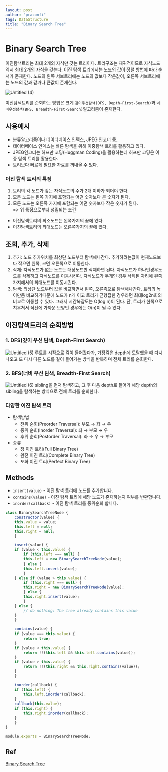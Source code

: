 ```yaml
---
layout: post
author: "praconfi"
tags: DataStructure
title: "Binary Search Tree"
---
```


# Binary Search Tree

이진탐색트리는 최대 2개의 자식만 갖는 트리이다. 트리구조는 재귀적이므로 자식노드 역시 최대 2개의 자식을 갖는다. 이진 탐색 트리에서는 노드의 값이 정렬 방법에 따라 순서가 존재한다. 노드의 왼쪽 서브트리에는 노드의 값보다 작은값이, 오른쪽 서브트리에는 노드의 값과 같거나 큰값이 존재한다.

![Untitled (4)](https://user-images.githubusercontent.com/64571546/104245953-8191ff80-54a8-11eb-9f89-a766d77cb652.png)


이진탐색트리를 순회하는 방법은 크게 `깊이우선탐색(DFS, Depth-First-Search)`과 `너비우선탐색(BFS, Breadth-First-Search)`알고리즘이 존재한다.

## 사용예시
- 분류알고리즘이나 데이터베이스 인덱스, JPEG 인코더 등..  
- 데이터베이스 인덱스는 빠른 탐색을 위해 이중탐색 트리를 활용하고 있다.  
- JPEG인코더는 허프만 코딩(Huggman Coding)을 활용하는데 허프만 코딩은 이중 탐색 트리를 활용한다.  
- 트리보다 빠르게 필요한 자료를 꺼내올 수 있다.

### 이진 탐색 트리의 특징
1. 트리의 각 노드가 갖는 자식노드의 수가 2개 이하가 되어야 한다.
2. 모든 노드는 왼쪽 가지에 포함되는 어떤 숫자보다 큰 숫자가 된다.
3. 모든 노드는 오른족 가지에 포함되는 어떤 숫자보다 작은 숫자가 된다.  
    => 위 특징으로부터 성립되는 조건
  - 이진탐색트리의 최소노드는 왼쪽가지의 끝에 있다.  
  - 이진탐색트리의 최대노드는 오른쪽가지의 끝에 있다.  

## 조회, 추가, 삭제
 
1. 추가: 노드 추가위치를 최상단 노드부터 탐색해나간다. 추가하려는값이 현재노드보다 작으면 왼쪽, 크면 오른쪽으로 이동한다.
2. 삭제: 자식노드가 없는 노드는 대상노드만 삭제하면 된다. 자식노드가 하나인경우노드를 삭제하고 자식노드를 이동시킨다. 자식노드가 두개인 경우 삭제된 자리에 왼쪽가지에서의 최대노드를 이동시킨다.
3. 탐색: 최상단 노드부터 값을 비교하면서 왼쪽, 오른족으로 탐색해나간다. 트리의 높이만큼 비교하기때문에 노드가 n개 이고 트리가 균형잡힌 경우라면 최대log2n회의 비교로 이동할 수 있다. 그래서 시간복잡도는 O(log n)이 된다. 단, 트리가 한쪽으로 치우쳐서 직선에 가까운 모양인 경우에는 O(n)이 될 수 있다.

## 이진탐색트리의 순회방법

### 1. DFS(깊이 우선 탐색, Depth-First Search)

![Untitled (5)](https://user-images.githubusercontent.com/64571546/104245981-8d7dc180-54a8-11eb-9300-8e0fee1e7a87.png)
루트를 시작으로 깊이 들어갔다가, 가장깊은 depth에 도달했을 때 다시 나오고 또 다시 다른 노드를 깊이 들어가는 방식을 반복하며 전체 트리를 순회한다.  
  

### 2. BFS(너비 우선 탐색, Breadth-First Search)
![Untitled (6)](https://user-images.githubusercontent.com/64571546/104246006-95d5fc80-54a8-11eb-8aff-3795799a8a7a.png)
sibling을 먼저 탐색하고, 그 후 다음 depth로 들어가 해당 depth의 sibling을 탐색하는 방식으로 전체 트리를 순회한다.

### 다양한 이진 탐색 트리

- 탐색방법
    - 전위 순회(Preorder Traversal): 부모 → 좌 → 우
    - 중위 순회(Inorder Traversal): 좌 → 부모 → 우
    - 후위 순회(Postorder Traversal): 좌 → 우 → 부모
- 종류
    - 정 이진 트리(Full Binary Tree)
    - 완전 이진 트리(Complete Binary Tree)
    - 포화 이진 트리(Perfect Binary Tree)

   

## Methods
- `insert(value)` - 이진 탐색 트리에 노드를 추가합니다.
- `contains(value)` - 이진 탐색 트리에 해당 노드가 존재하는지 여부를 반환합니다.
- `inorder(callback)` - 이진 탐색 트리를 중위순회 합니다.

```js
class BinarySearchTreeNode {
    constructor(value) {
    this.value = value;
    this.left = null;
    this.right = null;
    }

    insert(value) {
    if (value < this.value) {
        if (this.left === null) {
        this.left = new BinarySearchTreeNode(value);
        } else {
        this.left.insert(value);
        }
    } else if (value > this.value) {
        if (this.right === null) {
        this.right = new BinarySearchTreeNode(value);
        } else {
        this.right.insert(value);
        }
    } else {
        // do nothing: The tree already contains this value
    }
    }

    contains(value) {
    if (value === this.value) {
        return true;
    }
    if (value < this.value) {
        return !!(this.left && this.left.contains(value));
    }
    if (value > this.value) {
        return !!(this.right && this.right.contains(value));
    }
    }

    inorder(callback) {
    if (this.left) {
        this.left.inorder(callback);
    }
    callback(this.value);
    if (this.right) {
        this.right.inorder(callback);
    }
    }
}

module.exports = BinarySearchTreeNode;
```

## Ref
 [Binary Search Tree](http://en.wikipedia.org/wiki/Binary_search_tree)
